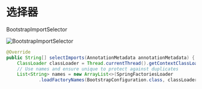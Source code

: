 # 选择器

BootstrapImportSelector

![BootstrapImportSelector](https://gitee.com/zengsl/picBed/raw/master/img/20201217164314.png)


~~~ java
@Override
public String[] selectImports(AnnotationMetadata annotationMetadata) {
	ClassLoader classLoader = Thread.currentThread().getContextClassLoader();
	// Use names and ensure unique to protect against duplicates
	List<String> names = new ArrayList<>(SpringFactoriesLoader
			.loadFactoryNames(BootstrapConfiguration.class, classLoader));

~~~